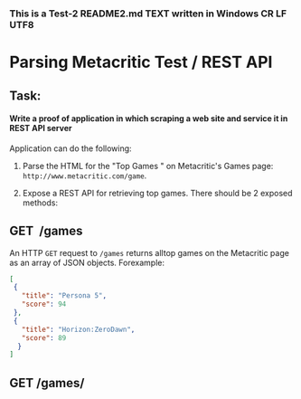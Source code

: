
 ### This is a Test-2 README2.md TEXT written in Windows CR LF UTF8 
 # Parsing​ ​Metacritic​ ​Test / REST API
 ## Task:  

#### Write a proof of application in which scraping a web site and service it in REST API server

Application can do the following:

1. Parse the HTML for the "Top Games " on Metacritic's Games page: `http://www.metacritic.com/game`.

2. Expose a REST API for retrieving top games. There should be 2 exposed methods:

## GET​​ ​  ​/games
An​ ​HTTP `​GET`​ ​request​ ​to​ `​​/games`​​ ​returns​ ​all​ ​top​ ​games​ ​on​ ​the​ ​Metacritic page​ ​as​ ​an​ ​array​ ​of​ ​JSON​ ​objects.​ ​For​ ​example:


 ```json
[
  {
    "title": "Persona ​5",
    "score": 94
  }, 
  {
    "title": "Horizon:Zero​​Dawn",
    "score": 89
   }
]
```

## GET​​ ​​/games/<title> 

 An​ ​HTTP​ ​GET​ ​request​ ​to​ ​​`/games/​<title>`​​ ​returns​ ​JSON​ ​for​ ​a​ ​specific​ ​game that​ ​matches​ ​the​ ​corresponding​ ​game​ ​title.​ ​
 For​ ​example,​ ​an​ ​HTTP​ ​GET​ ​to `/games/Nioh​​` ​should​ ​return​ ​an​ ​individual​ ​JSON​ ​object​ ​for​ ​Nioh:
 
```json
{
​ ​​ ​​ ​​"title":​​"Nioh", 
​​ ​​ ​​ ​​"score":​ ​88
}
```

### Deliverables:

1. Provide​ ​the​ ​source-code,​ ​which​ ​satisfies​ ​the​ ​requirements​ ​above.​ 
2. Include​ ​unit​ ​tests​ ​to​ ​test​ ​the​ ​functionality​ ​of​ ​the​ ​source​ ​code.
3. Provide​ ​“README”​ ​style​ ​documentation​ ​on​ ​how​ ​to​ ​run​ ​the​ ​code​ ​and​ ​execute the​ ​unit​ ​tests.

### Python 3

```
pip3 install -r requirements.txt
python3 main.py
```
### Run with Docker

```
docker run -it -p 8080:8080 mbilgen/metacriticv3:latest
```

### Send test requests

```
curl http://127.0.0.1:8080/games # returns top10 as json
curl http://127.0.0.1:8080/games/Undertale # returns score for game if it is in top 10
```
-OR- you can call from your internet browser

## Unittests

To run unittests:
```
python3 -m unittest discover -v
```
Following test were created
